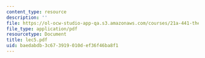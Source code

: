 ```yaml
---
content_type: resource
description: ''
file: https://ol-ocw-studio-app-qa.s3.amazonaws.com/courses/21a-441-the-conquest-of-america-spring-2004/baedabdb3c673919010def36f46ba8f1_lec5.pdf
file_type: application/pdf
resourcetype: Document
title: lec5.pdf
uid: baedabdb-3c67-3919-010d-ef36f46ba8f1
---
```

